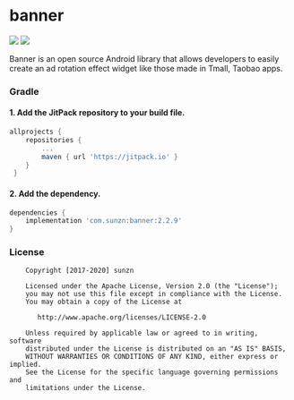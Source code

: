 # banner

[![](https://jitpack.io/v/com.sunzn/banner.svg)](https://jitpack.io/#com.sunzn/banner)
[![](https://img.shields.io/badge/License-Apache%202.0-orange.svg)](http://www.apache.org/licenses/LICENSE-2.0.html)

Banner is an open source Android library that allows developers to easily create an ad rotation effect widget like those made in Tmall, Taobao apps.

### Gradle

#### 1. Add the JitPack repository to your build file.

```groovy
allprojects {
    repositories {
        ...
        maven { url 'https://jitpack.io' }
    }
 }
```

#### 2. Add the dependency.

```groovy
dependencies {
    implementation 'com.sunzn:banner:2.2.9'
}
```

### License
```
    Copyright [2017-2020] sunzn

    Licensed under the Apache License, Version 2.0 (the "License");
    you may not use this file except in compliance with the License.
    You may obtain a copy of the License at

       http://www.apache.org/licenses/LICENSE-2.0

    Unless required by applicable law or agreed to in writing, software
    distributed under the License is distributed on an "AS IS" BASIS,
    WITHOUT WARRANTIES OR CONDITIONS OF ANY KIND, either express or implied.
    See the License for the specific language governing permissions and
    limitations under the License.
```